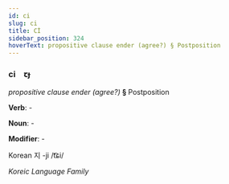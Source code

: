 ```yaml
---
id: ci
slug: ci
title: Cİ
sidebar_position: 324
hoverText: propositive clause ender (agree?) § Postposition
---
```


### ci&emsp;<span kind="abugida">ꞇɟ</span>

*propositive clause ender (agree?)* **§** Postposition

**Verb**: -

**Noun**: -

**Modifier**: -

Korean 지 -ji /t͡ɕi/

*Koreic Language Family*